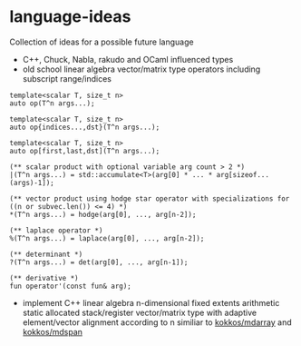 # language-ideas
Collection of ideas for a possible future language

- C++, Chuck, Nabla, rakudo and OCaml influenced types
- old school linear algebra vector/matrix type operators including subscript range/indices

```perl6
template<scalar T, size_t n>
auto op(T^n args...);

template<scalar T, size_t n>
auto op{indices...,dst}(T^n args...);

template<scalar T, size_t n>
auto op[first,last,dst](T^n args...);

(** scalar product with optional variable arg count > 2 *)
|(T^n args...) = std::accumulate<T>(arg[0] * ... * arg[sizeof...(args)-1]);

(** vector product using hodge star operator with specializations for ((n or subvec.len()) <= 4) *)
*(T^n args...) = hodge(arg[0], ..., arg[n-2]); 

(** laplace operator *)
%(T^n args...) = laplace(arg[0], ..., arg[n-2]);

(** determinant *)
?(T^n args...) = det(arg[0], ..., arg[n-1]);

(** derivative *)
fun operator'(const fun& arg);
```
- implement C++ linear algebra n-dimensional fixed extents arithmetic static allocated stack/register vector/matrix type with adaptive element/vector alignment according to n similiar to [kokkos/mdarray](https://github.com/kokkos/mdarray) and [kokkos/mdspan](https://github.com/kokkos/mdspan)
